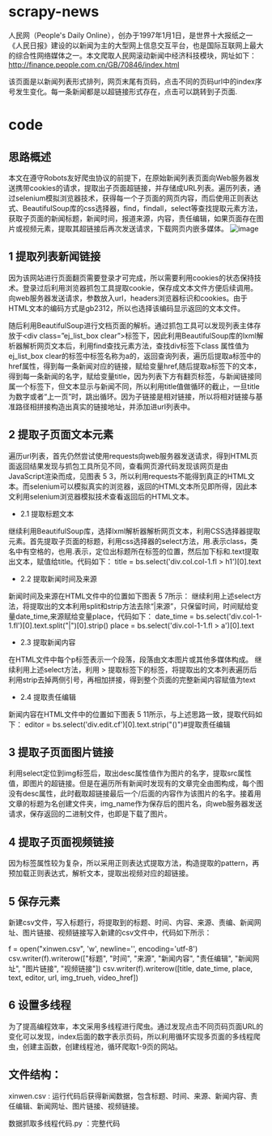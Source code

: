 # scrapy-news
人民网（People's Daily Online），创办于1997年1月1日，是世界十大报纸之一《人民日报》建设的以新闻为主的大型网上信息交互平台，也是国际互联网上最大的综合性网络媒体之一。本文爬取人民网滚动新闻中经济科技模块，网址如下：http://finance.people.com.cn/GB/70846/index.html

该页面是以新闻列表形式排列，网页末尾有页码，点击不同的页码url中的index序号发生变化。每一条新闻都是以超链接形式存在，点击可以跳转到子页面.
# code
## 思路概述
本文在遵守Robots友好爬虫协议的前提下，在原始新闻列表页面向Web服务器发送携带cookies的请求，提取出子页面超链接，并存储成URL列表。遍历列表，通过selenium模拟浏览器技术，获得每一个子页面的网页内容，而后使用正则表达式、BeautifulSoup库的css选择器，find，findall，select等查找提取元素方法，获取子页面的新闻标题，新闻时间，报道来源，内容，责任编辑，如果页面存在图片或视频元素，提取其超链接后再次发送请求，下载网页内嵌多媒体。
![image](https://github.com/user-attachments/assets/dd5e7518-658f-4e9a-9a4f-918da430406d)
## 1	提取列表新闻链接
因为该网站进行页面翻页需要登录才可完成，所以需要利用cookies的状态保持技术。登录过后利用浏览器抓包工具提取cookie，保存成文本文件方便后续调用。向web服务器发送请求，参数放入url，headers浏览器标识和cookies。由于HTML文本的编码方式是gb2312，所以也选择该编码显示返回的文本文件。

随后利用BeautifulSoup进行文档页面的解析。通过抓包工具可以发现列表主体存放于<div class=”ej_list_box clear”>标签下，因此利用BeautifulSoup库的lxml解析器解析网页文本后，利用find查找元素方法，查找div标签下class 属性值为ej_list_box clear的标签中标签名称为a的，返回查询列表，遍历后提取a标签中的href属性，得到每一条新闻对应的链接，赋给变量href,随后提取a标签下的文本，得到每一条新闻的名字，赋给变量title，因为列表下方有翻页标签，与新闻链接同属一个标签下，但文本显示与新闻不同，所以利用title值做循环的截止，一旦title为数字或者“上一页”时，跳出循环。因为子链接是相对链接，所以将相对链接与基准路径相拼接构造出真实的链接地址，并添加进url列表中。
## 2	提取子页面文本元素
遍历url列表，首先仍然尝试使用requests向web服务器发送请求，得到HTML页面返回结果发现与抓包工具所见不同，查看网页源代码发现该网页是由JavaScript渲染而成，见图表 5 3，所以利用requests不能得到真正的HTML文本。而selenium可以模拟真实的浏览器，返回的HTML文本所见即所得，因此本文利用selenium浏览器模拟技术查看返回后的HTML文本。
- 2.1 提取标题文本

继续利用BeautifulSoup库，选择lxml解析器解析网页文本，利用CSS选择器提取元素。首先提取子页面的标题，利用css选择器的select方法，用.表示class，类名中有空格的，也用.表示，定位出标题所在标签的位置，然后加下标和.text提取出文本，赋值给title。代码如下：
title = bs.select('div.col.col-1.fl > h1')[0].text
- 2.2	提取新闻时间及来源

新闻时间及来源在HTML文件中的位置如下图表 5 7所示：
继续利用上述select方法，将提取出的文本利用split和strip方法去除“|来源”，只保留时间，时间赋给变量date_time,来源赋给变量place，代码如下：
date_time = bs.select('div.col-1-1.fl')[0].text.split("|")[0].strip()
place = bs.select('div.col-1-1.fl > a')[0].text 
- 2.3	提取新闻内容
  
在HTML文件中每个p标签表示一个段落，段落由文本图片或其他多媒体构成。
继续利用上述select方法，利用 > 提取标签下的标签，将提取出的文本列表遍历后利用strip去掉两侧引号，再相加拼接，得到整个页面的完整新闻内容赋值为text
- 2.4	提取责任编辑
  
新闻内容在HTML文件中的位置如下图表 5 11所示，与上述思路一致，提取代码如下：
editor = bs.select('div.edit.cf')[0].text.strip("()")#提取责任编辑

## 3	提取子页面图片链接
利用select定位到img标签后，取出desc属性值作为图片的名字，提取src属性值，即图片的超链接。但是在遍历所有新闻时发现有的文章完全由图构成，每个图没有desc属性，此时截取超链接最后一个/后面的内容作为该图片的名字。接着用文章的标题为名创建文件夹，img_name作为保存后的图片名，向web服务器发送请求，保存返回的二进制文件，也即是下载了图片。

## 4	提取子页面视频链接
因为标签属性较为复杂，所以采用正则表达式提取方法，构造提取的pattern，再预加载正则表达式，解析文本，提取出视频对应的超链接。
## 5	保存元素
新建csv文件，写入标题行，将提取到的标题、时间、内容、来源、责编、新闻网址、图片链接、视频链接写入新建的csv文件中，代码如下所示：

f = open("xinwen.csv", 'w', newline='', encoding='utf-8')
csv.writer(f).writerow(["标题", "时间", "来源", "新闻内容", "责任编辑", "新闻网址", "图片链接", "视频链接"])
csv.writer(f).writerow([title, date_time, place, text, editor, url, img_trueh, video_href])

## 6	设置多线程
为了提高编程效率，本文采用多线程进行爬虫。通过发现点击不同页码页面URL的变化可以发现，index后面的数字表示页码，所以利用循环实现多页面的多线程爬虫，创建主函数，创建线程池，循环爬取1-9页的网站。

## 文件结构：
xinwen.csv : 运行代码后获得新闻数据，包含标题、时间、来源、新闻内容、责任编辑、新闻网址、图片链接、视频链接。

数据抓取多线程代码.py ：完整代码
